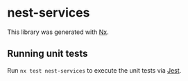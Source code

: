 # nest-services

This library was generated with [Nx](https://nx.dev).

## Running unit tests

Run `nx test nest-services` to execute the unit tests via [Jest](https://jestjs.io).
